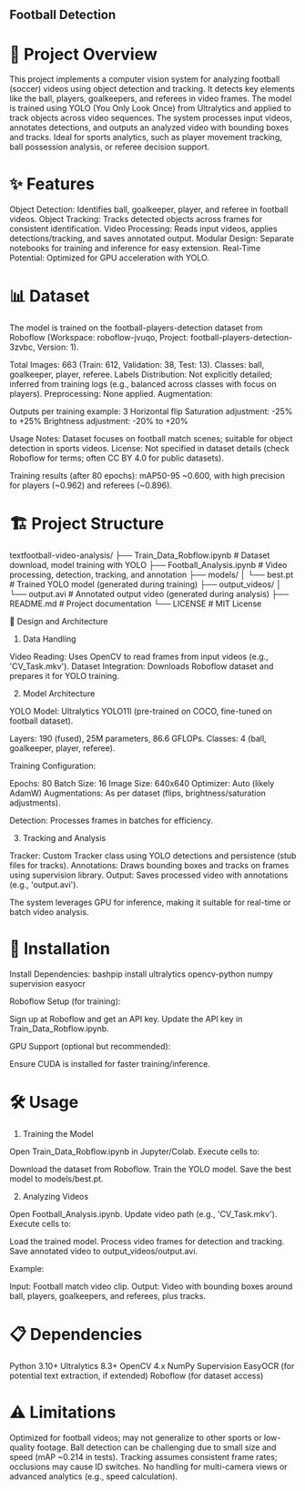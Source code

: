 ## Football Detection

# 📖 Project Overview
This project implements a computer vision system for analyzing football (soccer) videos using object detection and tracking. It detects key elements like the ball, players, goalkeepers, and referees in video frames. The model is trained using YOLO (You Only Look Once) from Ultralytics and applied to track objects across video sequences. The system processes input videos, annotates detections, and outputs an analyzed video with bounding boxes and tracks.
Ideal for sports analytics, such as player movement tracking, ball possession analysis, or referee decision support.

# ✨ Features

Object Detection: Identifies ball, goalkeeper, player, and referee in football videos.
Object Tracking: Tracks detected objects across frames for consistent identification.
Video Processing: Reads input videos, applies detections/tracking, and saves annotated output.
Modular Design: Separate notebooks for training and inference for easy extension.
Real-Time Potential: Optimized for GPU acceleration with YOLO.


# 📊 Dataset
The model is trained on the football-players-detection dataset from Roboflow (Workspace: roboflow-jvuqo, Project: football-players-detection-3zvbc, Version: 1).

Total Images: 663 (Train: 612, Validation: 38, Test: 13).
Classes: ball, goalkeeper, player, referee.
Labels Distribution: Not explicitly detailed; inferred from training logs (e.g., balanced across classes with focus on players).
Preprocessing: None applied.
Augmentation:

Outputs per training example: 3
Horizontal flip
Saturation adjustment: -25% to +25%
Brightness adjustment: -20% to +20%


Usage Notes: Dataset focuses on football match scenes; suitable for object detection in sports videos.
License: Not specified in dataset details (check Roboflow for terms; often CC BY 4.0 for public datasets).

Training results (after 80 epochs): mAP50-95 ~0.600, with high precision for players (~0.962) and referees (~0.896).

# 🏗️ Project Structure
textfootball-video-analysis/
├── Train_Data_Robflow.ipynb     # Dataset download, model training with YOLO
├── Football_Analysis.ipynb      # Video processing, detection, tracking, and annotation
├── models/
│   └── best.pt                  # Trained YOLO model (generated during training)
├── output_videos/
│   └── output.avi               # Annotated output video (generated during analysis)
├── README.md                    # Project documentation
└── LICENSE                      # MIT License

🔧 Design and Architecture
1. Data Handling

Video Reading: Uses OpenCV to read frames from input videos (e.g., 'CV_Task.mkv').
Dataset Integration: Downloads Roboflow dataset and prepares it for YOLO training.

2. Model Architecture

YOLO Model: Ultralytics YOLO11l (pre-trained on COCO, fine-tuned on football dataset).

Layers: 190 (fused), 25M parameters, 86.6 GFLOPs.
Classes: 4 (ball, goalkeeper, player, referee).


Training Configuration:

Epochs: 80
Batch Size: 16
Image Size: 640x640
Optimizer: Auto (likely AdamW)
Augmentations: As per dataset (flips, brightness/saturation adjustments).


Detection: Processes frames in batches for efficiency.

3. Tracking and Analysis

Tracker: Custom Tracker class using YOLO detections and persistence (stub files for tracks).
Annotations: Draws bounding boxes and tracks on frames using supervision library.
Output: Saves processed video with annotations (e.g., 'output.avi').

The system leverages GPU for inference, making it suitable for real-time or batch video analysis.

# 🚀 Installation

Install Dependencies:
bashpip install ultralytics opencv-python numpy supervision easyocr

Roboflow Setup (for training):

Sign up at Roboflow and get an API key.
Update the API key in Train_Data_Robflow.ipynb.


GPU Support (optional but recommended):

Ensure CUDA is installed for faster training/inference.




# 🛠️ Usage
1. Training the Model

Open Train_Data_Robflow.ipynb in Jupyter/Colab.
Execute cells to:

Download the dataset from Roboflow.
Train the YOLO model.
Save the best model to models/best.pt.



2. Analyzing Videos

Open Football_Analysis.ipynb.
Update video path (e.g., 'CV_Task.mkv').
Execute cells to:

Load the trained model.
Process video frames for detection and tracking.
Save annotated video to output_videos/output.avi.



Example:

Input: Football match video clip.
Output: Video with bounding boxes around ball, players, goalkeepers, and referees, plus tracks.


# 📋 Dependencies

Python 3.10+
Ultralytics 8.3+
OpenCV 4.x
NumPy
Supervision
EasyOCR (for potential text extraction, if extended)
Roboflow (for dataset access)


# ⚠️ Limitations

Optimized for football videos; may not generalize to other sports or low-quality footage.
Ball detection can be challenging due to small size and speed (mAP ~0.214 in tests).
Tracking assumes consistent frame rates; occlusions may cause ID switches.
No handling for multi-camera views or advanced analytics (e.g., speed calculation).
